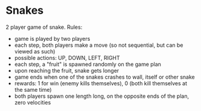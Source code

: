 # Snakes

2 player game of snake. Rules:
* game is played by two players
* each step, both players make a move (so not sequential, but can be viewed
as such)
* possible actions: UP, DOWN, LEFT, RIGHT
* each step, a "fruit" is spawned randomly on the game plan
* upon reaching the fruit, snake gets longer
* game ends when one of the snakes crashes to wall, itself or other snake
* rewards: 1 for win (enemy kills themselves), 0 (both kill themselves at
the same time)
* both players spawn one length long, on the opposite ends of the plan, zero
velocities